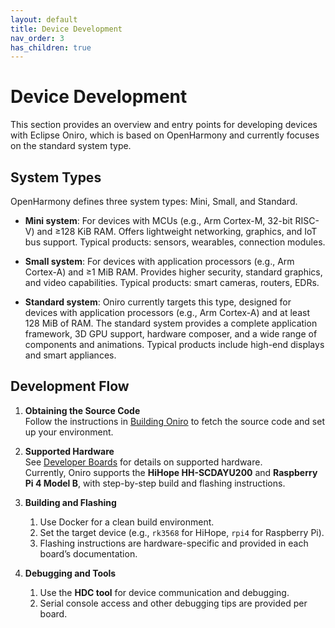 ```yaml
---
layout: default
title: Device Development
nav_order: 3
has_children: true
---
```


# Device Development

This section provides an overview and entry points for developing devices with Eclipse Oniro, which is based on OpenHarmony and currently focuses on the standard system type.

## System Types

OpenHarmony defines three system types: Mini, Small, and Standard.  

- **Mini system**: For devices with MCUs (e.g., Arm Cortex-M, 32-bit RISC-V) and ≥128 KiB RAM. Offers lightweight networking, graphics, and IoT bus support. Typical products: sensors, wearables, connection modules.  

- **Small system**: For devices with application processors (e.g., Arm Cortex-A) and ≥1 MiB RAM. Provides higher security, standard graphics, and video capabilities. Typical products: smart cameras, routers, EDRs.  

- **Standard system**: Oniro currently targets this type, designed for devices with application processors (e.g., Arm Cortex-A) and at least 128 MiB of RAM. The standard system provides a complete application framework, 3D GPU support, hardware composer, and a wide range of components and animations. Typical products include high-end displays and smart appliances.  

## Development Flow

1. **Obtaining the Source Code**  
   Follow the instructions in [Building Oniro](building-oniro.md) to fetch the source code and set up your environment.

2. **Supported Hardware**  
   See [Developer Boards](developer-boards/index.md) for details on supported hardware.  
   Currently, Oniro supports the **HiHope HH-SCDAYU200** and **Raspberry Pi 4 Model B**, with step-by-step build and flashing instructions.

3. **Building and Flashing**  
      1. Use Docker for a clean build environment.  
      2. Set the target device (e.g., `rk3568` for HiHope, `rpi4` for Raspberry Pi).  
      3. Flashing instructions are hardware-specific and provided in each board’s documentation.

4. **Debugging and Tools**  
      1. Use the **HDC tool** for device communication and debugging.  
      2. Serial console access and other debugging tips are provided per board.

